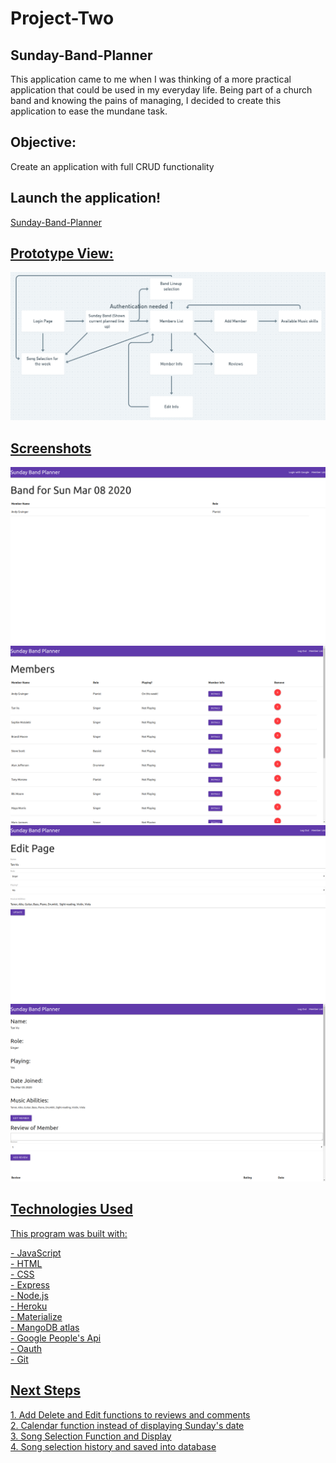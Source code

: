 # Project-Two
<h2>Sunday-Band-Planner</h2>
<p>This application came to me when I was thinking of a more practical application that could be used in my everyday life. Being part of a church band and knowing the pains of managing, I decided to create this application to ease the mundane task.</p>
<h2>Objective:</h2>
<p>Create an application with full CRUD functionality</p>
<h2>Launch the application! </h2>
<p><a target="_blank" rel="noopener noreferrer" href="https://sunday-band-planner.herokuapp.com/">Sunday-Band-Planner</p>
<h2>Prototype View:</h2>
<img src="img/sunday-band-planner-wireframe.png">
<h2>Screenshots</h2>
<img src="img/SSone.png">
<img src="img/SStwo.png">
<img src="img/SSthree.png">
<img src="img/SSfour.png">
<h2>Technologies Used</h2>
<p>This program was built with: </p> 
- JavaScript <br>
- HTML <br>
- CSS <br>
- Express <br>
- Node.js <br>
- Heroku <br>
- Materialize <br>
- MangoDB atlas <br>
- Google People's Api <br>
- Oauth <br>
- Git
<h2>Next Steps</h2>
1. Add Delete and Edit functions to reviews and comments <br>
2. Calendar function instead of displaying Sunday's date <br>
3. Song Selection Function and Display <br>
4. Song selection history and saved into database 